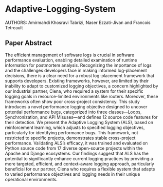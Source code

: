 # Adaptive-Logging-System

AUTHORS: Amirmahdi Khosravi Tabrizi, Naser Ezzati-Jivan and Francois Tetreault

## Paper Abstract

The efficient management of software logs is crucial in software performance evaluation, enabling detailed examination of runtime information for postmortem analysis. Recognizing the importance of logs and the challenges developers face in making informed log-placement decisions, there is a clear need for a robust log-placement framework that supports developers. Existing frameworks, however, are limited by their inability to adapt to customized logging objectives, a concern highlighted by our industrial partner, Ciena, who required a system for their specific logging goals in resource-limited environments like routers. Moreover, these frameworks often show poor cross-project consistency. This study introduces a novel performance logging objective designed to uncover potential performance bugs, categorized into three classes—Loops, Synchronization, and API Misuses—and defines 12 source code features for their detection. We present the Adaptive Logging System (ALS), based on reinforcement learning, which adjusts to specified logging objectives, particularly for identifying performance bugs. This framework, not restricted to specific projects, demonstrates stable cross-project performance. Validating ALS’s efficacy, it was trained and evaluated on Python source code from 17 diverse open-source projects within the Apache and Django ecosystems. Our findings suggest that ALS has the potential to significantly enhance current logging practices by providing a more targeted, efficient, and context-aware logging approach, particularly beneficial for our partner, Ciena who requires a flexible system that adapts to varied performance objectives and logging needs in their unique operational environments.

